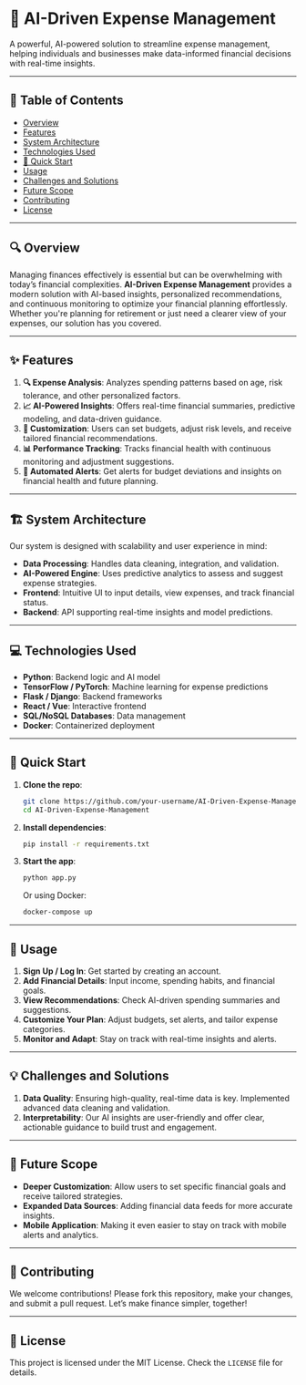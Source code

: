 
# 💼 AI-Driven Expense Management

A powerful, AI-powered solution to streamline expense management, helping individuals and businesses make data-informed financial decisions with real-time insights.

---

## 📖 Table of Contents
- [Overview](#overview)
- [Features](#features)
- [System Architecture](#system-architecture)
- [Technologies Used](#technologies-used)
- [🚀 Quick Start](#quick-start)
- [Usage](#usage)
- [Challenges and Solutions](#challenges-and-solutions)
- [Future Scope](#future-scope)
- [Contributing](#contributing)
- [License](#license)

---

## 🔍 Overview
Managing finances effectively is essential but can be overwhelming with today’s financial complexities. **AI-Driven Expense Management** provides a modern solution with AI-based insights, personalized recommendations, and continuous monitoring to optimize your financial planning effortlessly. Whether you're planning for retirement or just need a clearer view of your expenses, our solution has you covered.

---

## ✨ Features

1. **🔍 Expense Analysis**: Analyzes spending patterns based on age, risk tolerance, and other personalized factors.
2. **📈 AI-Powered Insights**: Offers real-time financial summaries, predictive modeling, and data-driven guidance.
3. **🔧 Customization**: Users can set budgets, adjust risk levels, and receive tailored financial recommendations.
4. **📊 Performance Tracking**: Tracks financial health with continuous monitoring and adjustment suggestions.
5. **📅 Automated Alerts**: Get alerts for budget deviations and insights on financial health and future planning.

---

## 🏗 System Architecture

Our system is designed with scalability and user experience in mind:

- **Data Processing**: Handles data cleaning, integration, and validation.
- **AI-Powered Engine**: Uses predictive analytics to assess and suggest expense strategies.
- **Frontend**: Intuitive UI to input details, view expenses, and track financial status.
- **Backend**: API supporting real-time insights and model predictions.

---

## 💻 Technologies Used

- **Python**: Backend logic and AI model
- **TensorFlow / PyTorch**: Machine learning for expense predictions
- **Flask / Django**: Backend frameworks
- **React / Vue**: Interactive frontend
- **SQL/NoSQL Databases**: Data management
- **Docker**: Containerized deployment

---

## 🚀 Quick Start

1. **Clone the repo**:
    ```bash
    git clone https://github.com/your-username/AI-Driven-Expense-Management.git
    cd AI-Driven-Expense-Management
    ```
2. **Install dependencies**:
    ```bash
    pip install -r requirements.txt
    ```
3. **Start the app**:
    ```bash
    python app.py
    ```
   Or using Docker:
    ```bash
    docker-compose up
    ```

---

## 🧭 Usage

1. **Sign Up / Log In**: Get started by creating an account.
2. **Add Financial Details**: Input income, spending habits, and financial goals.
3. **View Recommendations**: Check AI-driven spending summaries and suggestions.
4. **Customize Your Plan**: Adjust budgets, set alerts, and tailor expense categories.
5. **Monitor and Adapt**: Stay on track with real-time insights and alerts.

---

## 💡 Challenges and Solutions

1. **Data Quality**: Ensuring high-quality, real-time data is key. Implemented advanced data cleaning and validation.
2. **Interpretability**: Our AI insights are user-friendly and offer clear, actionable guidance to build trust and engagement.

---

## 🔭 Future Scope

- **Deeper Customization**: Allow users to set specific financial goals and receive tailored strategies.
- **Expanded Data Sources**: Adding financial data feeds for more accurate insights.
- **Mobile Application**: Making it even easier to stay on track with mobile alerts and analytics.

---

## 🤝 Contributing

We welcome contributions! Please fork this repository, make your changes, and submit a pull request. Let’s make finance simpler, together!

---

## 📜 License

This project is licensed under the MIT License. Check the `LICENSE` file for details.
